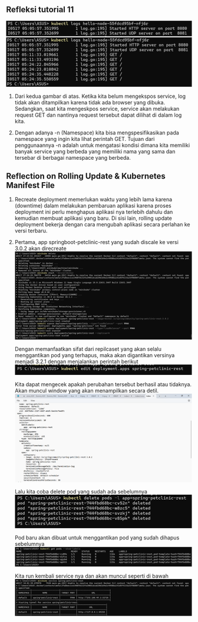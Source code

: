 ## Refleksi tutorial 11

![alt text](before-service.png)
![alt text](after-service.png)

1. Dari kedua gambar di atas. Ketika kita belum mengekspos service, log tidak akan ditampilkan karena tidak ada browser yang dibuka. Sedangkan, saat kita mengeskpos service, service akan melakukan request GET dan nantinya request tersebut dapat dilihat di dalam log kita.

2. Dengan adanya -n (Namespace) kita bisa mengspesifikasikan pada namespace yang ingin kita lihat perintah GET. Tujuan dari penggunaannya -n adalah untuk mengatasi kondisi dimana kita memiliki banyak service yang berbeda yang memiliki nama yang sama dan tersebar di berbagai namespace yang berbeda.

## Reflection on Rolling Update & Kubernetes Manifest File

1. Recreate deployment memerlukan waktu yang lebih lama karena (downtime) dalam melakukan pembaruan aplikasi karena proses deployment ini perlu menghapus aplikasi nya terlebih dahulu dan kemudian membuat aplikasi yang baru. Di sisi lain, rolling update deployment bekerja dengan cara mengubah aplikasi secara perlahan ke versi terbaru.

2. Pertama, app springboot-petclinic-rest yang sudah discale ke versi 3.0.2 akan direcreate 
![alt text](step1.png)


    Dengan memanfaatkan sifat dari repilcaset yang akan selalu menggantikan pod yang terhapus, maka akan digantikan versinya menjadi 3.2.1 dengan menjalankan perintah berikut
![alt text](step2.png)

    Kita dapat mengecek apakah perubahan tersebut berhasil atau tidaknya. Akan muncul window yang akan menampilkan secara detil.
![alt text](step3.png)

    Lalu kita coba delete pod yang sudah ada sebelumnya
![alt text](step4.png)

    Pod baru akan dibuat untuk menggantikan pod yang sudah dihapus sebelumnya
![alt text](step5.png)

    Kita run kembali service nya dan akan muncul seperti di bawah
![alt text](step6.png)
